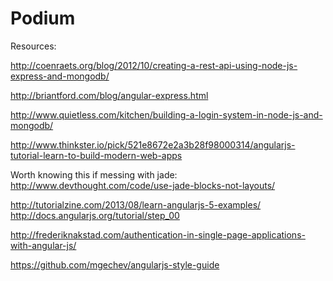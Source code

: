 Podium
======

Resources:

http://coenraets.org/blog/2012/10/creating-a-rest-api-using-node-js-express-and-mongodb/

http://briantford.com/blog/angular-express.html

http://www.quietless.com/kitchen/building-a-login-system-in-node-js-and-mongodb/

http://www.thinkster.io/pick/521e8672e2a3b28f98000314/angularjs-tutorial-learn-to-build-modern-web-apps

Worth knowing this if messing with jade:
http://www.devthought.com/code/use-jade-blocks-not-layouts/

http://tutorialzine.com/2013/08/learn-angularjs-5-examples/
http://docs.angularjs.org/tutorial/step_00

http://frederiknakstad.com/authentication-in-single-page-applications-with-angular-js/

https://github.com/mgechev/angularjs-style-guide
